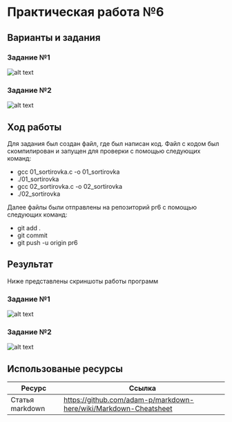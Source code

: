 # Практическая работа №6
## Варианты и задания 
### Задание №1
![alt text](https://pp.userapi.com/c848532/v848532468/1799f5/CD9RF1_reOQ.jpg) 
### Задание №2
![alt text](https://pp.userapi.com/c848532/v848532468/1799eb/u0MqLrFLhTg.jpg) 


## Ход работы 
Для задания был создан файл, где был написан код. Файл с кодом был скомпилирован и запущен для проверки с помощью следующих команд: 

* gcc 01_sortirovka.c -o 01_sortirovka 
* ./01_sortirovka
* gcc 02_sortirovka.c -o 02_sortirovka 
* ./02_sortirovka 

Далее файлы были отправлены на репозиторий pr6 с помощью следующих команд: 

* git add . 
* git commit 
* git push -u origin pr6 

## Результат 
Ниже представлены скриншоты работы программ
### Задание №1
![alt text](https://pp.userapi.com/c850224/v850224468/1231c7/AMZheE4vV2M.jpg) 
### Задание №2
![alt text](https://pp.userapi.com/c850224/v850224468/1231cf/AA1hh-SuPqM.jpg) 
## Использованые ресурсы 

| Ресурс          | Ссылка                                                           |
| ------------    | -----------------------------------------------------------------|
| Статья markdown | https://github.com/adam-p/markdown-here/wiki/Markdown-Cheatsheet |
